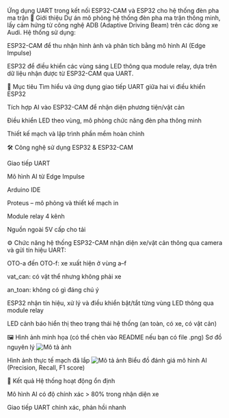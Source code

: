 Ứng dụng UART trong kết nối ESP32-CAM và ESP32 cho hệ thống đèn pha ma trận
🧠 Giới thiệu
Dự án mô phỏng hệ thống đèn pha ma trận thông minh, lấy cảm hứng từ công nghệ ADB (Adaptive Driving Beam) trên các dòng xe Audi. Hệ thống sử dụng:

ESP32-CAM để thu nhận hình ảnh và phân tích bằng mô hình AI (Edge Impulse)

ESP32 để điều khiển các vùng sáng LED thông qua module relay, dựa trên dữ liệu nhận được từ ESP32-CAM qua UART.

🎯 Mục tiêu
Tìm hiểu và ứng dụng giao tiếp UART giữa hai vi điều khiển ESP32

Tích hợp AI vào ESP32-CAM để nhận diện phương tiện/vật cản

Điều khiển LED theo vùng, mô phỏng chức năng đèn pha thông minh

Thiết kế mạch và lập trình phần mềm hoàn chỉnh

🛠️ Công nghệ sử dụng
ESP32 & ESP32-CAM

Giao tiếp UART

Mô hình AI từ Edge Impulse

Arduino IDE

Proteus – mô phỏng và thiết kế mạch in

Module relay 4 kênh

Nguồn ngoài 5V cấp cho tải

⚙️ Chức năng hệ thống
ESP32-CAM nhận diện xe/vật cản thông qua camera và gửi tín hiệu UART:

OTO-a đến OTO-f: xe xuất hiện ở vùng a–f

vat_can: có vật thể nhưng không phải xe

an_toan: không có gì đáng chú ý

ESP32 nhận tín hiệu, xử lý và điều khiển bật/tắt từng vùng LED thông qua module relay

LED cảnh báo hiển thị theo trạng thái hệ thống (an toàn, có xe, có vật cản)

🖼️ Hình ảnh minh họa (có thể chèn vào README nếu bạn có file .png)
Sơ đồ nguyên lý
![Mô tả ảnh](Sodo.png)

Hình ảnh thực tế mạch đã lắp
![Mô tả ảnh](MoPhong.jpg)
Biểu đồ đánh giá mô hình AI (Precision, Recall, F1 score)

🧪 Kết quả
Hệ thống hoạt động ổn định

Mô hình AI có độ chính xác > 80% trong nhận diện xe

Giao tiếp UART chính xác, phản hồi nhanh
